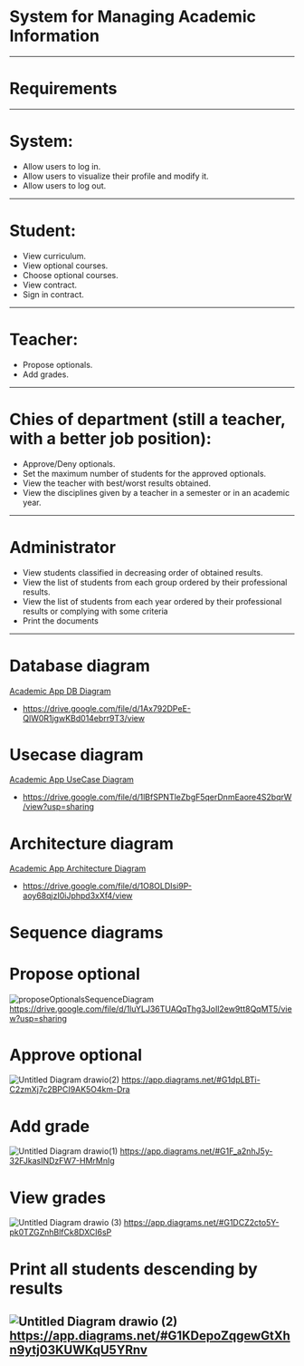 # System for Managing Academic Information

-----

# Requirements
-----

# System:
- Allow users to log in.
- Allow users to visualize their profile and modify it.
- Allow users to log out.

-----

# Student:
- View curriculum.
- View optional courses.
- Choose optional courses.
- View contract.
- Sign in contract.

-----

# Teacher:
- Propose optionals.
- Add grades.

-----

# Chies of department (still a teacher, with a better job position):
- Approve/Deny optionals.
- Set the maximum number of students for the approved optionals.
- View the teacher with best/worst results obtained.
- View the disciplines given by a teacher in a semester or in an academic year.

-----

# Administrator
- View students classified in decreasing order of obtained results.
- View the list of students from each group ordered by their professional results.
- View the list of students from each year ordered by their professional results or complying with some criteria
- Print the documents

-----

# Database diagram
[Academic App DB Diagram](https://github.com/AlexandraBledea/Formula1/files/8469727/AcademicApp.DB.Diagram.drawio.pdf)
- https://drive.google.com/file/d/1Ax792DPeE-QlW0R1jgwKBd014ebrr9T3/view

# Usecase diagram
[Academic App UseCase Diagram](https://github.com/AlexandraBledea/Formula1/files/8469826/UseCase.Diagram.-.ISS.drawio.pdf)
- https://drive.google.com/file/d/1lBfSPNTleZbgF5qerDnmEaore4S2bqrW/view?usp=sharing

# Architecture diagram
[Academic App Architecture Diagram](https://github.com/AlexandraBledea/Formula1/files/8469737/ArchitectureDiagram.drawio.pdf)
- https://drive.google.com/file/d/1O8OLDIsi9P-aoy68qjzI0iJphpd3xXf4/view

# Sequence diagrams
# Propose optional
![proposeOptionalsSequenceDiagram](https://user-images.githubusercontent.com/72063091/168632392-e3423f6f-6dcf-40f9-af2d-e69e6c403b24.png)
https://drive.google.com/file/d/1luYLJ36TUAQqThg3JoIl2ew9tt8QqMT5/view?usp=sharing

# Approve optional
![Untitled Diagram drawio(2)](https://user-images.githubusercontent.com/72063091/169078374-1ae4be64-ac51-4a8a-8ec6-93e01f62f879.png)
https://app.diagrams.net/#G1dpLBTi-C2zmXj7c2BPCI9AK5O4km-Dra

# Add grade
![Untitled Diagram drawio(1)](https://user-images.githubusercontent.com/72063091/169078518-0866de1c-72aa-4eff-843b-e2c33569a8df.png)
https://app.diagrams.net/#G1F_a2nhJ5y-32FJkasINDzFW7-HMrMnIg

# View grades
![Untitled Diagram drawio (3)](https://user-images.githubusercontent.com/72062992/170885862-850e1bd3-3849-497c-a197-713bd9f18cc1.png)
https://app.diagrams.net/#G1DCZ2cto5Y-pk0TZGZnhBlfCk8DXCI6sP

# Print all students descending by results
![Untitled Diagram drawio (2)](https://user-images.githubusercontent.com/72062992/170885850-12a4f1fc-241d-481a-bcf0-9239a9da4909.png)
https://app.diagrams.net/#G1KDepoZqgewGtXhn9ytj03KUWKqU5YRnv
-----
